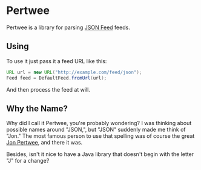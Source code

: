 # Pertwee

Pertwee is a library for parsing [JSON Feed](https://jsonfeed.org/) feeds.


## Using


To use it just pass it a feed URL like this:

```java
URL url = new URL("http://example.com/feed/json");
Feed feed = DefaultFeed.fromUrl(url);
```

And then process the feed at will.

## Why the Name?

Why did I call it Pertwee, you're probably wondering? I was thinking about possible names around "JSON,", but "JSON" suddenly made me think of "Jon." The most famous person to use that spelling was of course the great [Jon Pertwee](https://en.wikipedia.org/wiki/Jon_Pertwee), and there it was.

Besides, isn't it nice to have a Java library that doesn't begin with the letter "J" for a change?

